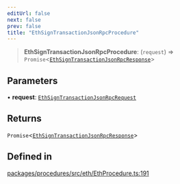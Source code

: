 ```yaml
---
editUrl: false
next: false
prev: false
title: "EthSignTransactionJsonRpcProcedure"
---
```


> **EthSignTransactionJsonRpcProcedure**: (`request`) => `Promise`\<[`EthSignTransactionJsonRpcResponse`](/reference/tevm/procedures/type-aliases/ethsigntransactionjsonrpcresponse/)\>

## Parameters

• **request**: [`EthSignTransactionJsonRpcRequest`](/reference/tevm/procedures/type-aliases/ethsigntransactionjsonrpcrequest/)

## Returns

`Promise`\<[`EthSignTransactionJsonRpcResponse`](/reference/tevm/procedures/type-aliases/ethsigntransactionjsonrpcresponse/)\>

## Defined in

[packages/procedures/src/eth/EthProcedure.ts:191](https://github.com/qbzzt/tevm-monorepo/blob/main/packages/procedures/src/eth/EthProcedure.ts#L191)
